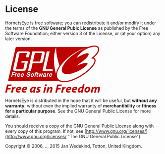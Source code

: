 License
=======

HornetsEye is free software; you can redistribute it and/or modify it under the terms of the **GNU General Pubic License** as published by the Free Software Foundation; either version 3 of the License, or (at your option) any later version.

![GPLv3 logo](images/gplv3.png)

HornetsEye is distributed in the hope that it will be useful, but **without any warranty**; without even the implied warranty of **merchantibility** or **fitness for a particular purpose**. See the GNU General Public License for more details.

You should receive a copy of the GNU General Public License along with every copy of this program. If not, see [http://www.gnu.org/licenses/](http://www.gnu.org/licenses/ "The GNU General Public License").

Copyright © 2006, .., 2015 Jan Wedekind, Totton, United Kingdom.


